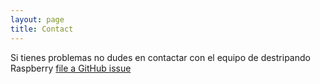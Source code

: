 ```yaml
---
layout: page
title: Contact
---
```


Si tienes problemas no dudes en contactar con el equipo de destripando Raspberry [file a GitHub issue](https://github.com/MrRastayoung/MrRastayoung.github.io/issues/new)
